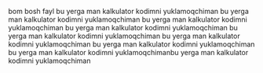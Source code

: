 bom bosh fayl
bu yerga man kalkulator kodimni yuklamoqchiman
bu yerga man kalkulator kodimni yuklamoqchiman
bu yerga man kalkulator kodimni yuklamoqchiman
bu yerga man kalkulator kodimni yuklamoqchiman
bu yerga man kalkulator kodimni yuklamoqchiman
bu yerga man kalkulator kodimni yuklamoqchiman
bu yerga man kalkulator kodimni yuklamoqchiman
bu yerga man kalkulator kodimni yuklamoqchimanbu yerga man kalkulator kodimni yuklamoqchiman

